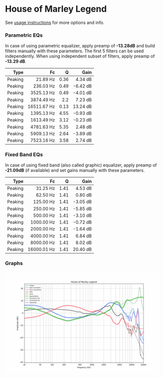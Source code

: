 # House of Marley Legend
See [usage instructions](https://github.com/jaakkopasanen/AutoEq#usage) for more options and info.

### Parametric EQs
In case of using parametric equalizer, apply preamp of **-13.28dB** and build filters manually
with these parameters. The first 5 filters can be used independently.
When using independent subset of filters, apply preamp of **-13.29 dB**.

| Type    | Fc          |    Q | Gain     |
|--------:|------------:|-----:|---------:|
| Peaking | 21.89 Hz    | 0.36 | 4.34 dB  |
| Peaking | 236.03 Hz   | 0.49 | -6.42 dB |
| Peaking | 3525.13 Hz  | 0.49 | -4.01 dB |
| Peaking | 3874.49 Hz  | 2.2  | 7.23 dB  |
| Peaking | 16511.67 Hz | 0.13 | 13.24 dB |
| Peaking | 1395.13 Hz  | 4.55 | -0.93 dB |
| Peaking | 1613.49 Hz  | 3.12 | -0.23 dB |
| Peaking | 4781.63 Hz  | 5.35 | 2.48 dB  |
| Peaking | 5909.13 Hz  | 2.64 | -3.89 dB |
| Peaking | 7523.16 Hz  | 3.58 | 2.74 dB  |

### Fixed Band EQs
In case of using fixed band (also called graphic) equalizer, apply preamp of **-21.09dB**
(if available) and set gains manually with these parameters.

| Type    | Fc          |    Q | Gain     |
|--------:|------------:|-----:|---------:|
| Peaking | 31.25 Hz    | 1.41 | 4.53 dB  |
| Peaking | 62.50 Hz    | 1.41 | 0.80 dB  |
| Peaking | 125.00 Hz   | 1.41 | -3.05 dB |
| Peaking | 250.00 Hz   | 1.41 | -5.85 dB |
| Peaking | 500.00 Hz   | 1.41 | -3.10 dB |
| Peaking | 1000.00 Hz  | 1.41 | -0.72 dB |
| Peaking | 2000.00 Hz  | 1.41 | -1.64 dB |
| Peaking | 4000.00 Hz  | 1.41 | 6.84 dB  |
| Peaking | 8000.00 Hz  | 1.41 | 8.02 dB  |
| Peaking | 16000.01 Hz | 1.41 | 20.40 dB |

### Graphs
![](./House%20of%20Marley%20Legend.png)